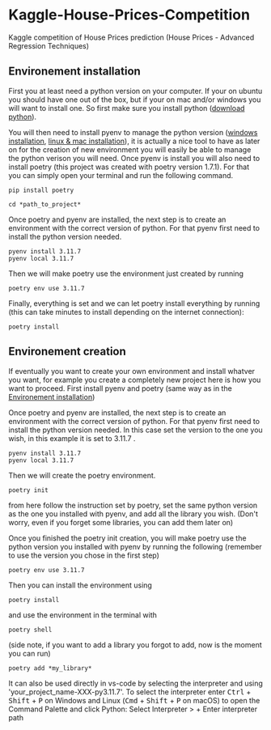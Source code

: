 # Kaggle-House-Prices-Competition

Kaggle competition of House Prices prediction (House Prices - Advanced Regression Techniques)

## Environement installation

First you at least need a python version on your computer. If your on ubuntu you should have one out of the box, but if your on mac and/or windows you will want to install one. So first make sure you install python ([download python](https://www.python.org/downloads/)).

You will then need to install pyenv to manage the python version ([windows installation](https://github.com/pyenv-win/pyenv-win), [linux & mac installation](https://github.com/pyenv/pyenv)), it is actually a nice tool to have as later on for the creation of new environment you will easily be able to manage the python verison you will need. Once pyenv is install you will also need to install poetry (this project was created with poetry version 1.7.1). For that you can simply open your terminal and run the following command.

```
pip install poetry
```

```
cd *path_to_project*
```

Once poetry and pyenv are installed, the next step is to create an environment with the correct version of python. For that pyenv first need to install the python version needed.

```
pyenv install 3.11.7
pyenv local 3.11.7
```

Then we will make poetry use the environment just created by running

```
poetry env use 3.11.7
```

Finally, everything is set and we can let poetry install everything by running (this can take minutes to install depending on the internet connection):

```
poetry install
```

## Environement creation

If eventually you want to create your own environment and install whatver you want, for example you create a completely new project here is how you want to proceed. First install pyenv and poetry (same way as in the [Environement installation](#environement-installation))

Once poetry and pyenv are installed, the next step is to create an environment with the correct version of python. For that pyenv first need to install the python version needed. In this case set the version to the one you wish, in this example it is set to 3.11.7 .

```
pyenv install 3.11.7
pyenv local 3.11.7
```

Then we will create the poetry environment.

```
poetry init
```

from here follow the instruction set by poetry, set the same python version as the one you installed with pyenv, and add all the library you wish. (Don't worry, even if you forget some libraries, you can add them later on)

Once you finished the poetry init creation, you will make poetry use the python version you installed with pyenv by running the following (remember to use the version you chose in the first step)

```
poetry env use 3.11.7
```

Then you can install the environment using

```
poetry install
```

and use the environment in the terminal with

```
poetry shell
```

(side note, if you want to add a library you forgot to add, now is the moment you can run)

```
poetry add *my_library*
```

It can also be used directly in vs-code by selecting the interpreter and using 'your_project_name-XXX-py3.11.7'.
To select the interpreter enter <kbd>Ctrl</kbd> + <kbd>Shift</kbd> + <kbd>P</kbd> on Windows and Linux (<kbd>Cmd</kbd> + <kbd>Shift</kbd> + <kbd>P</kbd> on macOS) to open the Command Palette and click Python: Select Interpreter > + Enter interpreter path
